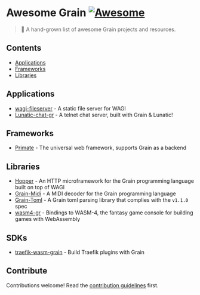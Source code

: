 # Awesome Grain [![Awesome](https://awesome.re/badge.svg)](https://awesome.re)

> 🌾 A hand-grown list of awesome Grain projects and resources.

## Contents

- [Applications](#applications)
- [Frameworks](#frameworks)
- [Libraries](#libraries)

## Applications

- [wagi-fileserver](https://github.com/deislabs/wagi-fileserver) - A static file server for WAGI
- [Lunatic-chat-gr](https://github.com/ospencer/lunatic-chat-gr) - A telnet chat server, built with Grain & Lunatic!

## Frameworks

- [Primate](https://primate.run) - The universal web framework, supports Grain as a backend

## Libraries

- [Hopper](https://github.com/alex-snezhko/hopper) - An HTTP microframework for the Grain programming language built on top of WAGI
- [Grain-Midi](https://github.com/spotandjake/Grain-Midi) - A MIDI decoder for the Grain programming language
- [Grain-Toml](https://github.com/spotandjake/Grain-Toml) - A Grain toml parsing library that complies with the `v1.1.0` spec
- [wasm4-gr](https://github.com/ospencer/wasm4-gr) - Bindings to WASM-4, the fantasy game console for building games with WebAssembly

## SDKs
- [traefik-wasm-grain](https://plugins.traefik.io/plugins/666374dee8d831193077b35b/example-wasm-plugin-using-grain) - Build Traefik plugins with Grain

## Contribute

Contributions welcome! Read the [contribution guidelines](CONTRIBUTING.md) first.
